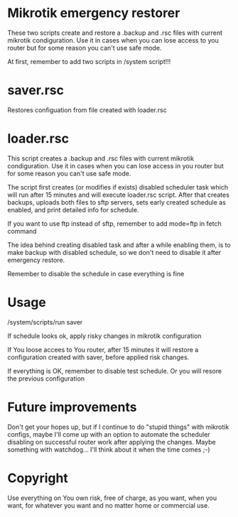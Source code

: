 # Mikrotik emergency restorer

These two scripts create and restore a .backup and .rsc files with current mikrotik condiguration. Use it in cases when you can lose access to you router but for some reason you can't use safe mode.

At first, remember to add two scripts in /system script!!! 

saver.rsc
==========
Restores configuation from file created with loader.rsc

loader.rsc 
==========
This script creates a .backup and .rsc files with current mikrotik condiguration. Use it in cases when you can lose access in you router but for some reason you can't use safe mode.

The script first creates (or modifies if exists) disabled scheduler task which will run after 15 minutes and will execute loader.rsc script. After that creates backups, uploads both files to sftp servers, sets early created schedule as enabled, and print detailed info for schedule.

If you want to use ftp instead of sftp, remember to add mode=ftp in fetch command
 
The idea behind creating disabled task and after a while enabling them, is to make backup with disabled schedule, so we don't need to disable it after emergency restore.

Remember to disable the schedule in case everything is fine

# Usage

/system/scripts/run saver

If schedule looks ok, apply risky changes in mikrotik configuration

If You loose accees to You router, after 15 minutes it will restore a configuration created with saver, before applied risk changes.

If everything is OK, remember to disable test schedule. Or you will resore the previous configuration

# Future improvements

Don't get your hopes up, but if I continue to do "stupid things" with mikrotik configs, maybe I'll come up with an option to automate the scheduler disabling on successful router work after applying the changes. Maybe something with watchdog... I'll think about it when the time comes ;-)

# Copyright

Use everything on You own risk, free of charge, as you want, when you want, for whatever you want and no matter home or commercial use.
